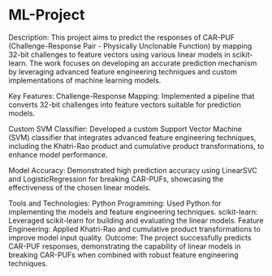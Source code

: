 # ML-Project
Description:
This project aims to predict the responses of CAR-PUF (Challenge-Response Pair - Physically Unclonable Function) by mapping 32-bit challenges to feature vectors using various linear models in scikit-learn. The work focuses on developing an accurate prediction mechanism by leveraging advanced feature engineering techniques and custom implementations of machine learning models.

Key Features:
Challenge-Response Mapping: Implemented a pipeline that converts 32-bit challenges into feature vectors suitable for prediction models.

Custom SVM Classifier: Developed a custom Support Vector Machine (SVM) classifier that integrates advanced feature engineering techniques, including the Khatri-Rao product and cumulative product transformations, to enhance model performance.

Model Accuracy: Demonstrated high prediction accuracy using LinearSVC and LogisticRegression for breaking CAR-PUFs, showcasing the effectiveness of the chosen linear models.

Tools and Technologies:
Python Programming: Used Python for implementing the models and feature engineering techniques.
scikit-learn: Leveraged scikit-learn for building and evaluating the linear models.
Feature Engineering: Applied Khatri-Rao and cumulative product transformations to improve model input quality.
Outcome:
The project successfully predicts CAR-PUF responses, demonstrating the capability of linear models in breaking CAR-PUFs when combined with robust feature engineering techniques.
